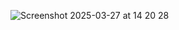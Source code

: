 ![Screenshot 2025-03-27 at 14 20 28](https://github.com/user-attachments/assets/2f9a8f46-c15a-4720-adca-d1534a5c2351)
